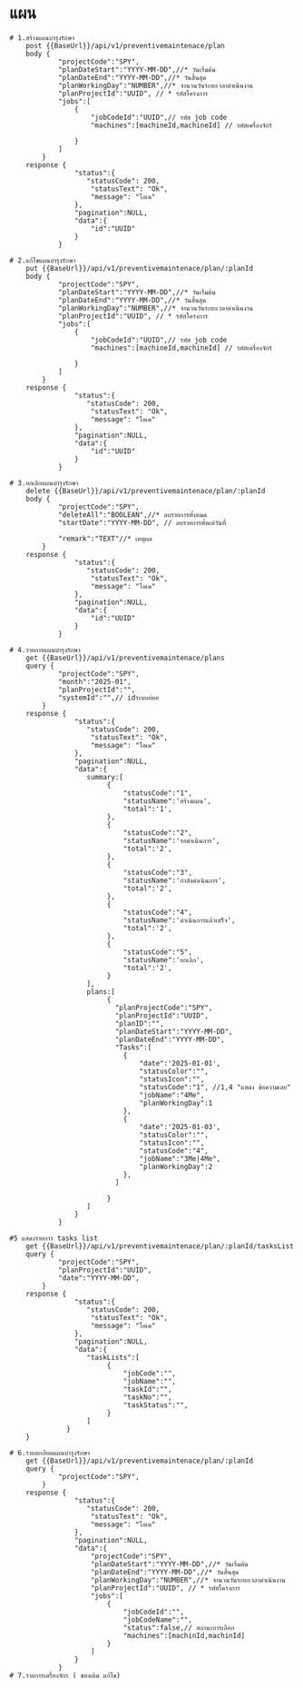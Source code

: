 # แผน

    # 1.สร้างแผนบำรุงรักษา
        post {{BaseUrl}}/api/v1/preventivemaintenace/plan
        body {
                "projectCode":"SPY",
                "planDateStart":"YYYY-MM-DD",//* วันเริ่มต้น
                "planDateEnd":"YYYY-MM-DD",//* วันสิ้นสุด
                "planWorkingDay":"NUMBER",//* จำนวนวันระยะเวลาดำเนินงาน
                "planProjectId":"UUID", // * รหัสโครงการ
                "jobs":[
                    {
                        "jobCodeId":"UUID",// รหัส job code
                        "machines":[machineId,machineId] // รหัสเครื่องจักร์
                         
                    }
                ]
            }
        response {
                    "status":{
                       "statusCode": 200,
                        "statusText": "Ok",
                        "message": "โอเค" 
                    },
                    "pagination":NULL,
                    "data":{
                        "id":"UUID"
                    }
                }

    # 2.แก้ไขแผนบำรุงรักษา
        put {{BaseUrl}}/api/v1/preventivemaintenace/plan/:planId
        body {
                "projectCode":"SPY",
                "planDateStart":"YYYY-MM-DD",//* วันเริ่มต้น
                "planDateEnd":"YYYY-MM-DD",//* วันสิ้นสุด
                "planWorkingDay":"NUMBER",//* จำนวนวันระยะเวลาดำเนินงาน
                "planProjectId":"UUID", // * รหัสโครงการ
                "jobs":[
                    {
                        "jobCodeId":"UUID",// รหัส job code
                        "machines":[machineId,machineId] // รหัสเครื่องจักร์
                         
                    }
                ]
            }
        response {
                    "status":{
                       "statusCode": 200,
                        "statusText": "Ok",
                        "message": "โอเค" 
                    },
                    "pagination":NULL,
                    "data":{
                        "id":"UUID" 
                    }
                }

    # 3.ยกเลิกแผนบำรุงรักษา
        delete {{BaseUrl}}/api/v1/preventivemaintenace/plan/:planId
        body {
                "projectCode":"SPY",
                "deleteAll":"BOOLEAN",//* ลบรายการทั้งหมด
                "startDate":"YYYY-MM-DD", // ลบรายการตั้งแต่วันที่
                
                "remark":"TEXT"//* เหตุผล
            }
        response {
                    "status":{
                       "statusCode": 200,
                        "statusText": "Ok",
                        "message": "โอเค" 
                    },
                    "pagination":NULL,
                    "data":{
                        "id":"UUID" 
                    }
                }
    
    # 4.รายการแผนบำรุงรักษา
        get {{BaseUrl}}/api/v1/preventivemaintenace/plans
        query {
                "projectCode":"SPY",
                "month":"2025-01",
                "planProjectId":"",
                "systemId":"",// idระบบย่อย
            }
        response {
                    "status":{
                       "statusCode": 200,
                        "statusText": "Ok",
                        "message": "โอเค" 
                    },
                    "pagination":NULL,
                    "data":{
                       summary:[
                            {
                                "statusCode":"1",
                                "statusName":'สร้างแผน',
                                "total":'1',
                            },
                            {
                                "statusCode":"2",
                                "statusName":'รอดำเนินการ',
                                "total":'2',
                            },
                            {
                                "statusCode":"3",
                                "statusName":'กำลังดำเนินการ',
                                "total":'2',
                            },
                            {
                                "statusCode":"4",
                                "statusName":'ดำเนินการแล้วเสร็จ',
                                "total":'2',
                            },
                            {
                                "statusCode":"5",
                                "statusName":'ยกเลิก',
                                "total":'2',
                            }
                       ],
                       plans:[
                            {
                              "planProjectCode":"SPY",  
                              "planProjectId":"UUID",
                              "planID":"",
                              "planDateStart":"YYYY-MM-DD",
                              "planDateEnd":"YYYY-MM-DD",
                              "Tasks":[
                                {
                                    "date":'2025-01-01',
                                    "statusColor":"",
                                    "statusIcon":"", 
                                    "statusCode":"1", //1,4 "แสดง ข้อความเลย"
                                    "jobName":"4Me",
                                    "planWorkingDay":1
                                },
                                {
                                    "date":'2025-01-03',
                                    "statusColor":"",
                                    "statusIcon":"",
                                    "statusCode":"4", 
                                    "jobName":"3Me|4Me",
                                    "planWorkingDay":2
                                },
                              ]
                               
                            }
                       ]
                    }
                }

    #5 แสดงรายการ tasks list
        get {{BaseUrl}}/api/v1/preventivemaintenace/plan/:planId/tasksList
        query {
                "projectCode":"SPY",
                "planProjectId":"UUID",
                "date":"YYYY-MM-DD",
            }
        response {
                    "status":{
                       "statusCode": 200,
                        "statusText": "Ok",
                        "message": "โอเค" 
                    },
                    "pagination":NULL,
                    "data":{
                       "taskLists":[
                            {
                                "jobCode":"",
                                "jobName":"",
                                "taskId":"",
                                "taskNo":"",
                                "taskStatus":"",
                            }
                       ]     
                  }
        }

    # 6.รายละเอียดแผนบำรุงรักษา
        get {{BaseUrl}}/api/v1/preventivemaintenace/plan/:planId
        query {
                "projectCode":"SPY",
            }
        response {
                    "status":{
                       "statusCode": 200,
                        "statusText": "Ok",
                        "message": "โอเค" 
                    },
                    "pagination":NULL,
                    "data":{
                        "projectCode":"SPY",
                        "planDateStart":"YYYY-MM-DD",//* วันเริ่มต้น
                        "planDateEnd":"YYYY-MM-DD",//* วันสิ้นสุด
                        "planWorkingDay":"NUMBER",//* จำนวนวันระยะเวลาดำเนินงาน
                        "planProjectId":"UUID", // * รหัสโครงการ
                        "jobs":[
                            {
                                "jobCodeId":"",
                                "jobCodeName":"",
                                "status":false,// สถานะการเลือก
                                "machines":[machinId,machinId]
                            }
                        ]
                    }
                }
    # 7.รายการเครื่องจักร ( ของเดิม แก้ไข) 
        
        